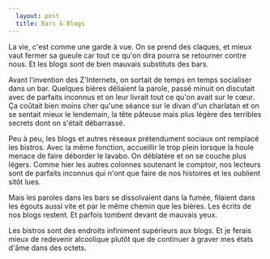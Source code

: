 ```yaml
---
  layout: post
  title: Bars & Blogs
---
```


La vie, c'est comme une garde à vue. On se prend des claques, et mieux vaut fermer sa gueule car tout ce qu'on dira pourra se retourner contre nous. Et les blogs sont de bien mauvais substituts des bars.

Avant l'invention des Z'Internets, on sortait de temps en temps socialiser dans un bar. Quelques bières déliaient la parole, passé minuit on discutait avec de parfaits inconnus et on leur livrait tout ce qu'on avait sur le cœur. Ça coûtait bien moins cher qu'une séance sur le divan d'un charlatan et on se sentait mieux le lendemain, la tête pâteuse mais plus légère des terribles secrets dont on s'était débarrassé.

Peu à peu, les blogs et autres réseaux prétendument sociaux ont remplacé les bistros. Avec la même fonction, accueillir le trop plein lorsque la houle menace de faire déborder le lavabo. On déblatère et on se couche plus légers. Comme hier les autres colonnes soutenant le comptoir, nos lecteurs sont de parfaits inconnus qui n'ont que faire de nos histoires et les oublient sitôt lues.

Mais les paroles dans les bars se dissolvaient dans la fumée, filaient dans les égouts aussi vite et par le même chemin que les bières. Les écrits de nos blogs restent. Et parfois tombent devant de mauvais yeux.

Les bistros sont des endroits infiniment supérieurs aux blogs. Et je ferais mieux de redevenir alcoolique plutôt que de continuer à graver mes états d'âme dans des octets.


